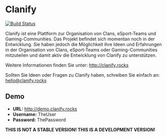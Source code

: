 # Clanify

[![Build Status](https://travis-ci.org/Clanify/Clanify.svg?branch=master)](https://travis-ci.org/Clanify/Clanify)

Clanify ist eine Plattform zur Organisation von Clans, eSport-Teams und
Gaming-Communities. Das Projekt befindet sich momentan noch in der Entwicklung.
Sie haben jedoch die Möglichkeit ihre Ideen und Erfahrungen in der Organisation
von Clans, eSport-Teams oder Gaming-Communities mitzuteilen und damit aktiv die
Entwicklung von Clanify zu unterstützen.

Weitere Informationen finden Sie unter: http://clanify.rocks

Sollten Sie Ideen oder Fragen zu Clanify haben, schreiben Sie einfach an:
[hello@clanify.rocks](mailto:hello@clanify.rocks?subject=Hello)

## Demo

- **URL:** http://demo.clanify.rocks
- **Username:** TheUser
- **Password:** ThePassword

**THIS IS NOT A STABLE VERSION! THIS IS A DEVELOPMENT VERSION!**